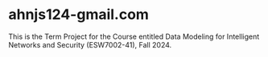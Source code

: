 # ahnjs124-gmail.com
This is the Term Project for the Course entitled Data Modeling for Intelligent Networks and Security (ESW7002-41), Fall 2024.
